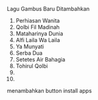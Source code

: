 Lagu Gambus Baru Ditambahkan
1. Perhiasan Wanita
2. Qolbi Fil Madinah
3. Mataharinya Dunia
4. Alfi Laila Wa Laila
5. Ya Munyati
6. Serba Dua
7. Setetes Air Bahagia
8. Tohirul Qolbi
9. 
10. 

menambahkan button install apps